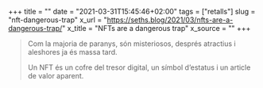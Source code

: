 +++
title = ""
date = "2021-03-31T15:45:46+02:00"
tags = ["retalls"]
slug = "nft-dangerous-trap"
x_url = "https://seths.blog/2021/03/nfts-are-a-dangerous-trap/"
x_title = "NFTs are a dangerous trap"
x_source = ""
+++


> Com la majoria de paranys, són misteriosos, després atractius i aleshores ja és massa tard.
> 
> Un NFT és un cofre del tresor digital, un símbol d’estatus i un article de valor aparent.
